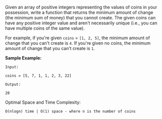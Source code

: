 Given an array of positive integers representing the values of coins in your possession, write a function that returns the minimum amount of change (the minimum sum of money) that you cannot create. The given coins can have any positive integer value and aren't necessarily unique (i.e., you can have multiple coins of the same value).

For example, if you're given `coins` = `[1, 2, 5]`, the minimum amount of change that you can't create is `4`. If you're given no coins, the minimum amount of change that you can't create is `1`.

**Sample Example:**

```
Input: 

coins = [5, 7, 1, 1, 2, 3, 22]

Output:

20
```

Optimal Space and Time Complexity:

```
O(nlogn) time | O(1) space - where n is the number of coins
```